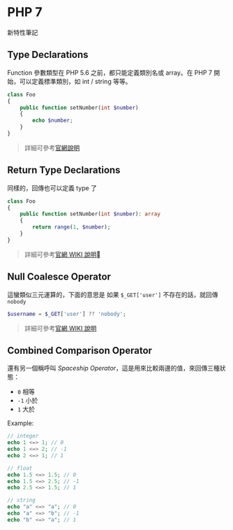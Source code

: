 # PHP 7

新特性筆記

## Type Declarations

Function 參數類型在 PHP 5.6 之前，都只能定義類別名或 array。在 PHP 7 開始，可以定義標準類別，如 int / string 等等。

```php
class Foo
{
    public function setNumber(int $number)
    {
        echo $number;
    }
}
```

> 詳細可參考[官網說明](http://php.net/manual/en/functions.arguments.php#functions.arguments.type-declaration)

## Return Type Declarations

同樣的，回傳也可以定義 type 了

```php
class Foo
{
    public function setNumber(int $number): array
    {
        return range(1, $number);
    }
}
```

> 詳細可參考[官網 WIKI 說明](https://wiki.php.net/rfc/return_types)

## Null Coalesce Operator

這蠻類似三元運算的，下面的意思是 如果 `$_GET['user']` 不存在的話，就回傳 `nobody`

```php
$username = $_GET['user'] ?? 'nobody';
```

> 詳細可參考[官網 WIKI 說明](https://wiki.php.net/rfc/isset_ternary)

## Combined Comparison Operator

還有另一個稱呼叫 *Spaceship Operator*，這是用來比較兩邊的值，來回傳三種狀態：

* `0` 相等
* `-1` 小於
* `1` 大於

Example:

```php
// integer
echo 1 <=> 1; // 0
echo 1 <=> 2; // -1
echo 2 <=> 1; // 1

// float
echo 1.5 <=> 1.5; // 0
echo 1.5 <=> 2.5; // -1
echo 2.5 <=> 1.5; // 1

// string
echo "a" <=> "a"; // 0
echo "a" <=> "b"; // -1
echo "b" <=> "a"; // 1
```
